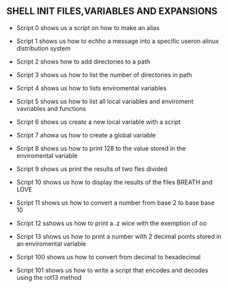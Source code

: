 ## SHELL INIT FILES,VARIABLES AND EXPANSIONS

* Script 0 shows us a script on how to make an alias

* Script 1 shows us how to echho a message into a specific useron alinux distribution system

* Script 2 shows how to add directories to a path

* Script 3 shows us how to list the number of directories in path

* Script 4 shows us how to lists enviromental variables 

*  Script 5 shows us how to list all local variables and enviroment vavriables and functions  

* Script 6 shows us create a new local variable with a script

* Script 7 ahowa us how to create  a global variable

* Script 8 shows us how to print 128 to the value stored in the enviromental variable

* Script 9 shows us print the results of two fles divided

* Script 10 shows us how to display the results of the files BREATH and LOVE

* Script 11 shows us how to convert a number from base 2 to base base 10

* Script 12 sshows us how to print a..z wice with the exemption of oo

* Script 13 shows us how to print a number with 2 decimal points stored in an enviromental variable

* Script 100 shows us how to convert from decimal to hexadecimal

* Script 101 shows us how to write a script that encodes and decodes using the rot13 method        
